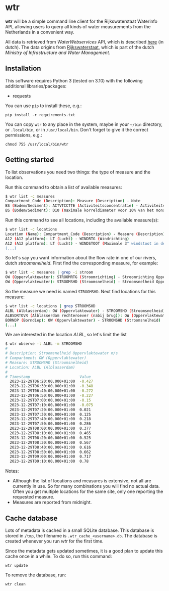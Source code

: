 # wtr

**wtr** will be a simple command line client for the Rijkswaterstaat Waterinfo API, allowing users to query all kinds of water measurements from the Netherlands in a convenient way.

All data is retrieved from *WaterWebservices* API, which is described [here](https://rijkswaterstaatdata.nl/waterdata/) (in dutch). The data origins from [Rijkswaterstaat](https://www.rijkswaterstaat.nl/en), which is part of the dutch *Ministry of Infrastructure and Water Management*.

## Installation

This software requires Python 3 (tested on 3.10) with the following additional libraries/packages:

* requests

You can use `pip` to install these, e.g.:

```pip install -r requirements.txt```

You can copy `wtr` to any place in the system, maybe in your `~/bin` directory, or `.local/bin`, or in `/usr/local/bin`. Don't forget to give it the correct permissions, e.g.:

```chmod 755 /usr/local/bin/wtr```


## Getting started

To list observations you need two things: the type of measure and the location.

Run this command to obtain a list of available measures:

``` sh
$ wtr list -c measures
Compartment_Code (Description): Measure (Description) - Note
BS (Bodem/Sediment): ACTVTCCTTE (Activiteitsconcentratie) - Activiteitsconcentratie americium 241 in Bodem/Sediment t.o.v. drooggewicht in Bq/kg
BS (Bodem/Sediment): D10 (maximale korreldiameter voor 10% van het monstervolume) - Maximale korreldiameter voor 10% van het monstervolume Bodem/Sediment t.o.v. drooggewicht in um
```

Run this command to see all locations, including the available measure(s):

``` sh
$ wtr list -c locations
Location (Name): Compartment_Code (Description) - Measure (Description)
A12 (A12 platform): LT (Lucht) - WINDRTG (Windrichting)
A12 (A12 platform): LT (Lucht) - WINDSTOOT (Maximale 3" windstoot in de afgelopen 10 minuten)
(...)
```

So let's say you want information about the flow rate in one of our rivers, dutch *stroomsnelheid*. First find the corresponding measure, for example:

``` sh
$ wtr list -c measures | grep -i stroom
OW (Oppervlaktewater): STROOMRTG (Stroomrichting) - Stroomrichting Oppervlaktewater t.o.v. ware Noorden in graad
OW (Oppervlaktewater): STROOMSHD (Stroomsnelheid) - Stroomsnelheid Oppervlaktewater m/s
```

So the measure we need is named `STROOMSHD`. Next find locations for this measure:

``` sh
$ wtr list -c locations | grep STROOMSHD
ALBL (Alblasserdam): OW (Oppervlaktewater) - STROOMSHD (Stroomsnelheid)
ALBSDRTOVR (Alblasserdam rechteroever (nabij brug)): OW (Oppervlaktewater) - STROOMSHD (Stroomsnelheid)
BORNDP (Borndiep): OW (Oppervlaktewater) - STROOMSHD (Stroomsnelheid)
(...)
```

We are interested in the location *ALBL*, so let's limit the list

``` sh
$ wtr observe -l ALBL -m STROOMSHD
#
# Description: Stroomsnelheid Oppervlaktewater m/s
# Compartment: OW (Oppervlaktewater)
# Measure: STROOMSHD (Stroomsnelheid)
# Location: ALBL (Alblasserdam)
#
# Timestamp                      Value
  2023-12-29T06:20:00.000+01:00  -0.427
  2023-12-29T06:30:00.000+01:00  -0.348
  2023-12-29T06:40:00.000+01:00  -0.272
  2023-12-29T06:50:00.000+01:00  -0.227
  2023-12-29T07:00:00.000+01:00  -0.15
  2023-12-29T07:10:00.000+01:00  -0.075
  2023-12-29T07:20:00.000+01:00  0.021
  2023-12-29T07:30:00.000+01:00  0.125
  2023-12-29T07:40:00.000+01:00  0.218
  2023-12-29T07:50:00.000+01:00  0.286
  2023-12-29T08:00:00.000+01:00  0.377
  2023-12-29T08:10:00.000+01:00  0.465
  2023-12-29T08:20:00.000+01:00  0.525
  2023-12-29T08:30:00.000+01:00  0.567
  2023-12-29T08:40:00.000+01:00  0.616
  2023-12-29T08:50:00.000+01:00  0.662
  2023-12-29T09:00:00.000+01:00  0.717
  2023-12-29T09:10:00.000+01:00  0.78
```

Notes:

- Although the list of locations and measures is extensive, not all are currently in use. So for many combinations you will find no actual data. Often you get multiple locations for the same site, only one reporting the requested measure.
- Measures are reported from midnight.


## Cache database

Lots of metadata is cached in a small SQLite database. This database is stored in `/tmp`, the filename is `.wtr_cache_<username>.db`. The database is created whenever you run *wtr* for the first time.

Since the metadata gets updated sometimes, it is a good plan to update this cache once in a while. To do so, run this command: 

```wtr update```

To remove the database, run:

```wtr clean```